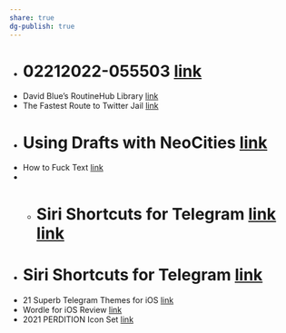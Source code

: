 ```yaml
---
share: true
dg-publish: true
---
```

- # 02212022-055503 [link](https://handsetmag.wordpress.com/?p=364)
- David Blue’s RoutineHub Library [link](https://handsetmag.wordpress.com/2022/02/15/david-blues-routinehub-library/)
- The Fastest Route to Twitter Jail [link](https://handsetmag.wordpress.com/2022/02/14/the-fastest-route-to-twitter-jail/)
- # Using Drafts with NeoCities [link](https://handsetmag.wordpress.com/?p=357)
- How to Fuck Text [link](https://handsetmag.wordpress.com/?p=354)
- - # Siri Shortcuts for Telegram [link](https://handsetmag.wordpress.com/?p=350) [link](https://handsetmag.wordpress.com/?p=352)
- # Siri Shortcuts for Telegram [link](https://handsetmag.wordpress.com/?p=350)
- 21 Superb Telegram Themes for iOS [link](https://handsetmag.wordpress.com/?p=349)
- Wordle for iOS Review [link](https://handsetmag.wordpress.com/?p=344)
- 2021 PERDITION Icon Set [link](https://handsetmag.wordpress.com/2021/12/23/perdition/)